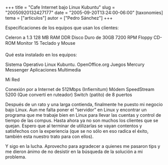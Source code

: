 +++
title = "Cafe Internet bajo Linux Kubuntu"
slug = "20050920132427177"
date = "2005-09-20T13:24:00-06:00"
[taxonomies]
tema = ["articulos"]
autor = ["Pedro Sánchez"]
+++

Especificaciones de los equipos que usan los clientes:

Celeron a 1.3 128 MB RAM DDR Disco Duro de 30GB 7200 RPM Floppy CD-ROM
Monitor 15 Teclado y Mouse

Qué esta instalado en los equipos:

Sistema Operativo Linux Kubuntu. OpenOffice.org Juegos Mercury Messenger
Aplicaciones Multimedia

<!-- more -->
Mi Red

Conexión por a Internet de 512Mbps (Infiernitum) Módem SpeedStream 5200
(Que convertí en ruteador) Switch (patito) de 8 puertos

Después de un rato y una larga contienda, finalmente he puesto mi
negocio bajo Linux. Aun me falta poner el “servidor” en Linux y
encontrar un programa que me trabaje bien en Linux para llevar las
cuentas y control de tiempo de las compus. Hasta ahora ya no son muchos
los clientes que se quejan. Espero que al terminar de utilizarlas se
vayan contentos y satisfechos con la experiencia (que se no sólo en eso
radica el éxito, también esta nuestro trato para con ellos).

Y sigo en la lucha. Aprovecho para agradecer a quienes me pasaron tips y
me dieron ánimo de no desistir en la búsqueda de la solución a mi
problema.

